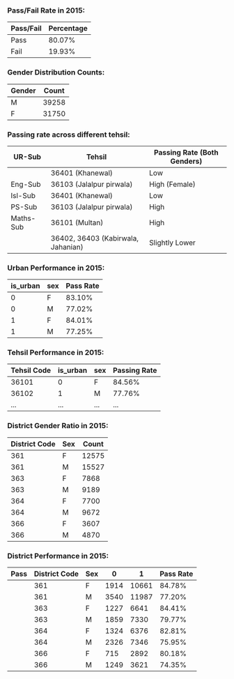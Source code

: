 ### Pass/Fail Rate in 2015:
| Pass/Fail | Percentage |
|-----------|------------|
| Pass      | 80.07%      |
| Fail      | 19.93%      |

### Gender Distribution Counts:
| Gender | Count |
|--------|-------|
| M      | 39258 |
| F      | 31750 |

### Passing rate across different tehsil:
| UR-Sub   | Tehsil                  | Passing Rate (Both Genders) |
|----------|-------------------------|-----------------------------|
|          | 36401 (Khanewal)        | Low                         |
| Eng-Sub  | 36103 (Jalalpur pirwala)| High (Female)               |
| Isl-Sub  | 36401 (Khanewal)        | Low                         |
| PS-Sub   | 36103 (Jalalpur pirwala)| High                        |
| Maths-Sub| 36101 (Multan)           | High                        |
|          | 36402, 36403 (Kabirwala, Jahanian) | Slightly Lower        |

### Urban Performance in 2015:
| is_urban | sex | Pass Rate |
|----------|-----|-----------|
| 0        | F   | 83.10%    |
| 0        | M   | 77.02%    |
| 1        | F   | 84.01%    |
| 1        | M   | 77.25%    |

### Tehsil Performance in 2015:
| Tehsil Code | is_urban | sex | Passing Rate |
|-------------|----------|-----|--------------|
| 36101       | 0        | F   | 84.56%       |
| 36102       | 1        | M   | 77.76%       |
| ...         | ...      | ... | ...          |

### District Gender Ratio in 2015:
| District Code | Sex | Count |
|---------------|-----|-------|
| 361           | F   | 12575 |
| 361           | M   | 15527 |
| 363           | F   | 7868  |
| 363           | M   | 9189  |
| 364           | F   | 7700  |
| 364           | M   | 9672  |
| 366           | F   | 3607  |
| 366           | M   | 4870  |

### District Performance in 2015:
| Pass | District Code | Sex | 0   | 1     | Pass Rate |
|------|---------------|-----|-----|-------|-----------|
|      | 361           | F   | 1914| 10661 | 84.78%    |
|      | 361           | M   | 3540| 11987 | 77.20%    |
|      | 363           | F   | 1227| 6641  | 84.41%    |
|      | 363           | M   | 1859| 7330  | 79.77%    |
|      | 364           | F   | 1324| 6376  | 82.81%    |
|      | 364           | M   | 2326| 7346  | 75.95%    |
|      | 366           | F   | 715 | 2892  | 80.18%    |
|      | 366           | M   | 1249| 3621  | 74.35%    |


